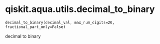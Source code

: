 <span id="qiskit-aqua-utils-decimal-to-binary" />

# qiskit.aqua.utils.decimal\_to\_binary

<span id="undefined" />

`decimal_to_binary(decimal_val, max_num_digits=20, fractional_part_only=False)`

decimal to binary
